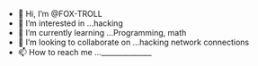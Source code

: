 - 👋 Hi, I’m @FOX-TROLL
- 👀 I’m interested in ...hacking
- 🌱 I’m currently learning ...Programming, math
- 💞️ I’m looking to collaborate on ...hacking network connections
- 📫 How to reach me ...______________

<!---
FOX-TROLL/FOX-TROLL is a ✨ special ✨ repository because its `README.md` (this file) appears on your GitHub profile.
You can click the Preview link to take a look at your changes.
--->
